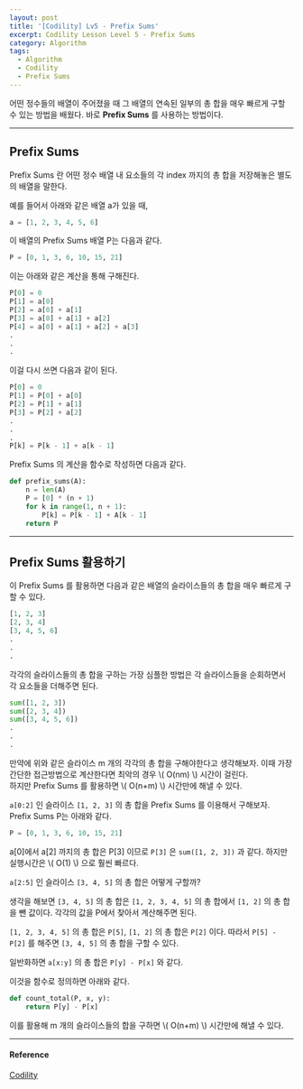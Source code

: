 ```yaml
---
layout: post
title: '[Codility] Lv5 - Prefix Sums'
excerpt: Codility Lesson Level 5 - Prefix Sums
category: Algorithm
tags:
  - Algorithm
  - Codility
  - Prefix Sums
---
```


어떤 정수들의 배열이 주어졌을 때 그 배열의 연속된 일부의 총 합을 매우 빠르게 구할 수 있는 방법을 배웠다. 바로 **Prefix Sums** 를 사용하는 방법이다.  

- - -

## Prefix Sums

Prefix Sums 란 어떤 정수 배열 내 요소들의 각 index 까지의 총 합을 저장해놓은 별도의 배열을 말한다.

예를 들어서 아래와 같은 배열 a가 있을 때,

```py
a = [1, 2, 3, 4, 5, 6]
```

이 배열의 Prefix Sums 배열 P는 다음과 같다.

```py
P = [0, 1, 3, 6, 10, 15, 21]
```

이는 아래와 같은 계산을 통해 구해진다.

```py
P[0] = 0
P[1] = a[0]
P[2] = a[0] + a[1]
P[3] = a[0] + a[1] + a[2]
P[4] = a[0] + a[1] + a[2] + a[3]
.
.
.
```

이걸 다시 쓰면 다음과 같이 된다.

```py
P[0] = 0
P[1] = P[0] + a[0]
P[2] = P[1] + a[1]
P[3] = P[2] + a[2]
.
.
.
P[k] = P[k - 1] + a[k - 1]
```

Prefix Sums 의 계산을 함수로 작성하면 다음과 같다.

```py
def prefix_sums(A):
    n = len(A)
    P = [0] * (n + 1)
    for k in range(1, n + 1):
        P[k] = P[k - 1] + A[k - 1]
    return P
```

- - -

## Prefix Sums 활용하기 

이 Prefix Sums 를 활용하면 다음과 같은 배열의 슬라이스들의 총 합을 매우 빠르게 구할 수 있다.

```py
[1, 2, 3]
[2, 3, 4]
[3, 4, 5, 6]
.
.
.
```

각각의 슬라이스들의 총 합을 구하는 가장 심플한 방법은 각 슬라이스들을 순회하면서 각 요소들을 더해주면 된다.

```py
sum([1, 2, 3])
sum([2, 3, 4])
sum([3, 4, 5, 6])
.
.
.
```

만약에 위와 같은 슬라이스 m 개의 각각의 총 합을 구해야한다고 생각해보자. 이때 가장 간단한 접근방법으로 계산한다면 최악의 경우 \\( O(nm) \\) 시간이 걸린다.  
하지만 Prefix Sums 를 활용하면 \\( O(n+m) \\) 시간만에 해낼 수 있다.

`a[0:2]` 인 슬라이스 `[1, 2, 3]` 의 총 합을 Prefix Sums 를 이용해서 구해보자.  
Prefix Sums P는 아래와 같다. 

```py
P = [0, 1, 3, 6, 10, 15, 21]
```

a[0]에서 a[2] 까지의 총 합은 P[3] 이므로 `P[3]` 은 `sum([1, 2, 3])` 과 같다. 하지만 실행시간은 \\( O(1) \\) 으로 훨씬 빠르다.  

`a[2:5]` 인 슬라이스 `[3, 4, 5]` 의 총 합은 어떻게 구할까?  

생각을 해보면 `[3, 4, 5]` 의 총 합은 `[1, 2, 3, 4, 5]` 의 총 합에서 `[1, 2]` 의 총 합을 뺀 값이다. 각각의 값을 P에서 찾아서 계산해주면 된다.  

`[1, 2, 3, 4, 5]` 의 총 합은 `P[5]`, `[1, 2]` 의 총 합은 `P[2]` 이다. 따라서 `P[5] - P[2]` 를 해주면 `[3, 4, 5]` 의 총 합을 구할 수 있다.  

일반화하면 `a[x:y]` 의 총 합은 `P[y] - P[x]` 와 같다.

이것을 함수로 정의하면 아래와 같다.

```py
def count_total(P, x, y):
    return P[y] - P[x]
```

이를 활용해 m 개의 슬라이스들의 합을 구하면 \\( O(n+m) \\) 시간만에 해낼 수 있다.

- - -

#### Reference

[Codility](https://codility.com/media/train/3-PrefixSums.pdf)